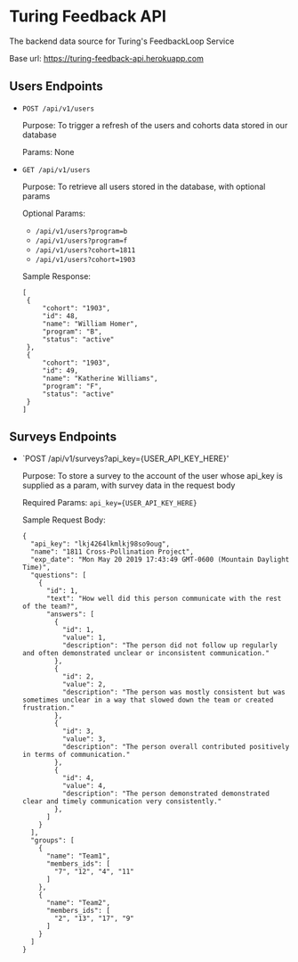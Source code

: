 # Turing Feedback API
The backend data source for Turing's FeedbackLoop Service

Base url: https://turing-feedback-api.herokuapp.com

## Users Endpoints
- `POST /api/v1/users`

   Purpose: To trigger a refresh of the users and cohorts data stored in our database
   
   Params: None

- `GET /api/v1/users`

   Purpose: To retrieve all users stored in the database, with optional params
   
   Optional Params: 
   - `/api/v1/users?program=b`
   - `/api/v1/users?program=f`
   - `/api/v1/users?cohort=1811`
   - `/api/v1/users?cohort=1903`
   
   Sample Response:
   
   ```
   [
    {
        "cohort": "1903",
        "id": 48,
        "name": "William Homer",
        "program": "B",
        "status": "active"
    },
    {
        "cohort": "1903",
        "id": 49,
        "name": "Katherine Williams",
        "program": "F",
        "status": "active"
    }
   ]
   ```

## Surveys Endpoints
- `POST /api/v1/surveys?api_key={USER_API_KEY_HERE}'

   Purpose: To store a survey to the account of the user whose api_key is supplied as a param, with survey data in the request body
   
   Required Params: `api_key={USER_API_KEY_HERE}`
   
   Sample Request Body:
   ```
   {
     "api_key": "lkj4264lkmlkj98so9oug",
     "name": "1811 Cross-Pollination Project",
     "exp_date": "Mon May 20 2019 17:43:49 GMT-0600 (Mountain Daylight Time)",
     "questions": [
       {
         "id": 1,
         "text": "How well did this person communicate with the rest of the team?",
         "answers": [
           {
             "id": 1,
             "value": 1,
             "description": "The person did not follow up regularly and often demonstrated unclear or inconsistent communication."
           },
           {
             "id": 2,
             "value": 2,
             "description": "The person was mostly consistent but was sometimes unclear in a way that slowed down the team or created frustration."
           },
           {
             "id": 3,
             "value": 3,
             "description": "The person overall contributed positively in terms of communication."
           },
           {
             "id": 4,
             "value": 4,
             "description": "The person demonstrated demonstrated clear and timely communication very consistently."
           },
         ]
       }
     ],
     "groups": [
       {
         "name": "Team1",
         "members_ids": [
           "7", "12", "4", "11"
         ]
       },
       {
         "name": "Team2",
         "members_ids": [
           "2", "13", "17", "9"
         ]
       }
     ]
   }
   ```

